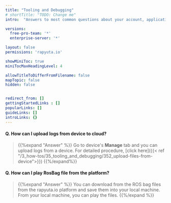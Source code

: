 ```yaml
---
title: "Tooling and Debugging"
# shortTitle: "TODO: Change me"
intro:  "Answers to most common questions about your account, applications and the platform"

versions:
  free-pro-team: '*'
  enterprise-server: '*'

layout: false
permissions: 'rapyuta.io'

showMiniToc: true
miniTocMaxHeadingLevel: 4

allowTitleToDifferFromFilename: false
mapTopic: false
hidden: false


redirect_from: []
gettingStartedLinks : []
popularLinks: []
guideLinks: []
introLinks: {}
---
```



#### Q. How can I upload logs from device to cloud?

> {{%expand "Answer" %}}
Go to device's **Manage** tab and you can upload logs from a device. For detailed procedure, [click here]({{< ref "/3_how-tos/35_tooling_and_debugging/352_upload-files-from-device">}})
{{%/expand%}}

#### Q. How can I play RosBag file from the platform?

>{{%expand "Answer" %}}
You can download from the ROS bag files from the rapyuta.io platform and save them into your local machine. From your local machine, you can play the files.
{{%/expand %}}

